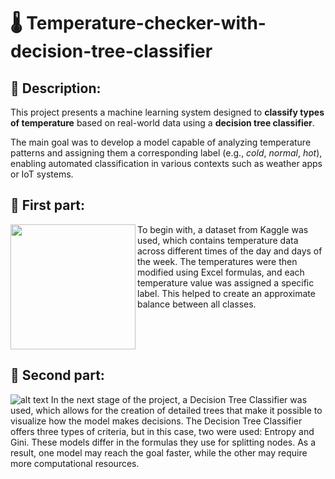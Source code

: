 # 🌡️ Temperature-checker-with-decision-tree-classifier
## 📌 Description:
This project presents a machine learning system designed to **classify types of temperature** based on real-world data using a **decision tree classifier**.

The main goal was to develop a model capable of analyzing temperature patterns and assigning them a corresponding label (e.g., *cold*, *normal*, *hot*), enabling automated classification in various contexts such as weather apps or IoT systems.

## 📌 First part:
<div>
  <img align="left" width="200" src="https://github.com/user-attachments/assets/f166c055-1bfa-4bb0-804f-3e61e5e67db5" />
  To begin with, a dataset from Kaggle was used, which contains temperature data across different times of the day and days of the week. The temperatures were then modified using Excel formulas, and each temperature value was assigned a specific label. This helped to create an approximate balance between all classes.
</div>

<br style="clear:both" />

## 📌 Second part:
![alt text](https://github.com/user-attachments/assets/9c22ec3d-9319-4f9e-90e0-0352da108222)
In the next stage of the project, a Decision Tree Classifier was used, which allows for the creation of detailed trees that make it possible to visualize how the model makes decisions. The Decision Tree Classifier offers three types of criteria, but in this case, two were used: Entropy and Gini. These models differ in the formulas they use for splitting nodes. As a result, one model may reach the goal faster, while the other may require more computational resources.
</div>
